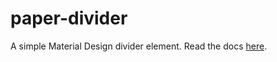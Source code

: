 # paper-divider
A simple Material Design divider element. Read the docs [here](http://wincinderith.github.io/paper-divider).